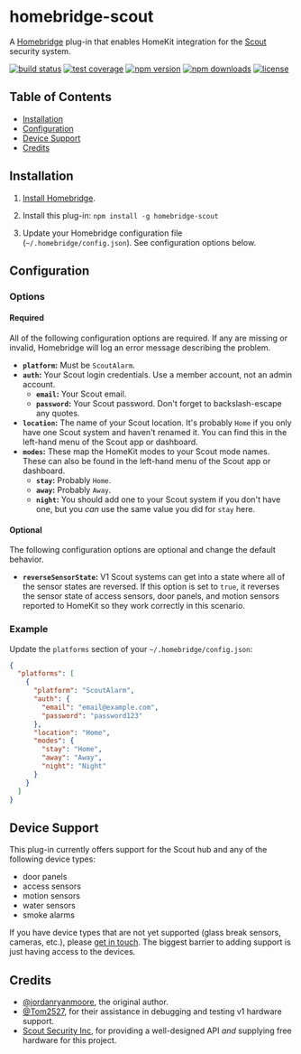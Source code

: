 # homebridge-scout

A [Homebridge](https://homebridge.io/) plug-in that enables HomeKit integration for the [Scout](https://scoutalarm.com/) security system.

[![build status](https://img.shields.io/github/workflow/status/jordanryanmoore/homebridge-scout/Build)](https://github.com/jordanryanmoore/homebridge-scout/actions?query=workflow%3ABuild)
[![test coverage](https://img.shields.io/codecov/c/github/jordanryanmoore/homebridge-scout)](https://codecov.io/gh/jordanryanmoore/homebridge-scout)
[![npm version](https://img.shields.io/npm/v/homebridge-scout)](https://npmjs.com/package/homebridge-scout)
[![npm downloads](https://img.shields.io/npm/dw/homebridge-scout)](https://npmjs.com/package/homebridge-scout)
[![license](https://img.shields.io/npm/l/homebridge-scout)](https://npmjs.com/package/homebridge-scout)

## Table of Contents

* [Installation](#installation)
* [Configuration](#configuration)
* [Device Support](#device-support)
* [Credits](#credits)

## Installation

1. [Install Homebridge](https://www.npmjs.com/package/homebridge#installation).

2. Install this plug-in: `npm install -g homebridge-scout`

3. Update your Homebridge configuration file (`~/.homebridge/config.json`). See configuration options below.

## Configuration

### Options

#### Required

All of the following configuration options are required. If any are missing or invalid, Homebridge will log an error message describing the problem.

* **`platform`:** Must be `ScoutAlarm`.
* **`auth`:** Your Scout login credentials. Use a member account, not an admin account.
  * **`email`:** Your Scout email.
  * **`password`:** Your Scout password. Don't forget to backslash-escape any quotes.
* **`location`:** The name of your Scout location. It's probably `Home` if you only have one Scout system and haven't renamed it. You can find this in the left-hand menu of the Scout app or dashboard.
* **`modes`:** These map the HomeKit modes to your Scout mode names. These can also be found in the left-hand menu of the Scout app or dashboard.
  * **`stay`:** Probably `Home`.
  * **`away`:** Probably `Away`.
  * **`night`:** You should add one to your Scout system if you don't have one, but you *can* use the same value you did for `stay` here.

#### Optional

The following configuration options are optional and change the default behavior.

* **`reverseSensorState`:** V1 Scout systems can get into a state where all of the sensor states are reversed. If this option is set to `true`, it reverses the sensor state of access sensors, door panels, and motion sensors reported to HomeKit so they work correctly in this scenario.

### Example

Update the `platforms` section of your `~/.homebridge/config.json`:

```json
{
  "platforms": [
    {
      "platform": "ScoutAlarm",
      "auth": {
        "email": "email@example.com",
        "password": "password123"
      },
      "location": "Home",
      "modes": {
        "stay": "Home",
        "away": "Away",
        "night": "Night"
      }
    }
  ]
}
```

## Device Support

This plug-in currently offers support for the Scout hub and any of the following device types:

* door panels
* access sensors
* motion sensors
* water sensors
* smoke alarms

If you have device types that are not yet supported (glass break sensors, cameras, etc.), please [get in touch](https://github.com/jordanryanmoore/homebridge-scout/issues). The biggest barrier to adding support is just having access to the devices.

## Credits

* [@jordanryanmoore](https://github.com/jordanryanmoore), the original author.
* [@Tom2527](https://github.com/Tom2527), for their assistance in debugging and testing v1 hardware support.
* [Scout Security Inc](https://www.scoutalarm.com), for providing a well-designed API *and* supplying free hardware for this project.
